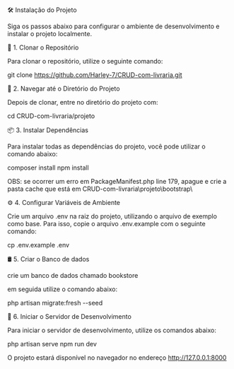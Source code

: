🛠 Instalação do Projeto

Siga os passos abaixo para configurar o ambiente de desenvolvimento e instalar o projeto localmente.

🔄 1. Clonar o Repositório

Para clonar o repositório, utilize o seguinte comando:


git clone https://github.com/Harley-7/CRUD-com-livraria.git


📂 2. Navegar até o Diretório do Projeto

Depois de clonar, entre no diretório do projeto com:


cd CRUD-com-livraria/projeto


📦 3. Instalar Dependências

Para instalar todas as dependências do projeto, você pode utilizar o comando abaixo:


composer install
npm install


OBS: se ocorrer um erro em PackageManifest.php line 179, apague e crie a pasta cache que está em CRUD-com-livraria\projeto\bootstrap\


⚙️ 4. Configurar Variáveis de Ambiente

Crie um arquivo .env na raiz do projeto, utilizando o arquivo de exemplo como base. Para isso, copie o arquivo .env.example com o seguinte comando:


cp .env.example .env


🛢 5. Criar o Banco de dados

crie um banco de dados chamado bookstore

em seguida utilize o comando abaixo:


php artisan migrate:fresh --seed


🚀 6. Iniciar o Servidor de Desenvolvimento

Para iniciar o servidor de desenvolvimento, utilize os comandos abaixo:


php artisan serve
npm run dev


O projeto estará disponível no navegador no endereço http://127.0.0.1:8000

